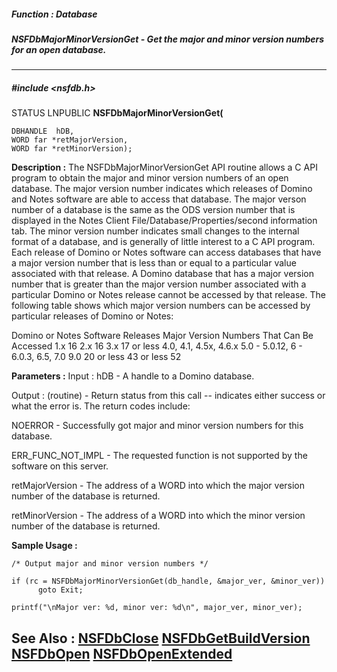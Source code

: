 ##### Function : Database
##### NSFDbMajorMinorVersionGet - Get the major and minor version numbers for an open database.
---
##### #include <nsfdb.h>
STATUS LNPUBLIC **NSFDbMajorMinorVersionGet(**

	DBHANDLE  hDB,
	WORD far *retMajorVersion,
	WORD far *retMinorVersion);
**Description :**
The NSFDbMajorMinorVersionGet API routine allows a C API program to obtain the 
major and minor version numbers of an open database.  The major version number 
indicates which releases of Domino and Notes software are able to access that 
database.  The major verson number of a database is the same as the ODS version 
number that is displayed in the Notes Client File/Database/Properties/second 
information tab.  The minor version number indicates small changes to the 
internal format of a database, and is generally of little interest to a C API 
program.  Each release of Domino or Notes software can access databases that 
have a major version number that is less than or equal to a particular value 
associated with that release.  A Domino database that has a major version 
number that is greater than the major version number associated with a 
particular Domino or Notes release cannot be accessed by that release.  The 
following table shows which major version numbers can be accessed by particular 
releases of Domino or Notes:


Domino or Notes Software Releases	Major Version Numbers That Can Be Accessed
1.x	16
2.x	16
3.x	17 or less
4.0, 4.1, 4.5x, 4.6.x
5.0 - 5.0.12, 6 - 6.0.3, 6.5, 7.0
9.0	20 or less
	43 or less
	52

**Parameters :**
Input :
hDB  -  A handle to a Domino database.

Output :
(routine)  -  Return status from this call -- indicates either success or what the error is. The return codes include:

NOERROR - Successfully got major and minor version numbers for this database.

ERR_FUNC_NOT_IMPL -  The requested function is not supported by the software on this server.


retMajorVersion  -  The address of a WORD into which the major version number of the database is returned.

retMinorVersion  -  The address of a WORD into which the minor version number of the database is returned.

**Sample Usage :**
```
/* Output major and minor version numbers */
 
if (rc = NSFDbMajorMinorVersionGet(db_handle, &major_ver, &minor_ver))
      goto Exit;

printf("\nMajor ver: %d, minor ver: %d\n", major_ver, minor_ver);
```
**See Also :**
[NSFDbClose](D:/md_files/NSFDbClose.md)
[NSFDbGetBuildVersion](D:/md_files/NSFDbGetBuildVersion.md)
[NSFDbOpen](D:/md_files/NSFDbOpen.md)
[NSFDbOpenExtended](D:/md_files/NSFDbOpenExtended.md)
---
